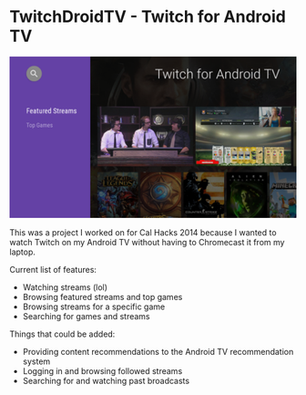 TwitchDroidTV - Twitch for Android TV
=====================================

![Main Screen](mainscreen.png "Main Screen")


This was a project I worked on for Cal Hacks 2014 because I wanted to watch Twitch on my Android TV without having to Chromecast it from my laptop.

Current list of features:
* Watching streams (lol)
* Browsing featured streams and top games
* Browsing streams for a specific game
* Searching for games and streams

Things that could be added:
* Providing content recommendations to the Android TV recommendation system
* Logging in and browsing followed streams
* Searching for and watching past broadcasts
